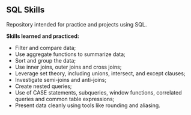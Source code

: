 ## SQL Skills


Repository intended for practice and projects using SQL.

**Skills learned and practiced:**

-  Filter and compare data;
-  Use aggregate functions to summarize data;
-  Sort and group the data;
-  Use inner joins, outer joins and cross joins;
-  Leverage set theory, including unions, intersect, and except clauses;
-  Investigate semi-joins and anti-joins;
-  Create nested queries;
-  Use of CASE statements, subqueries, window functions, correlated queries and common table expressions;
-  Present data cleanly using tools like rounding and aliasing.

